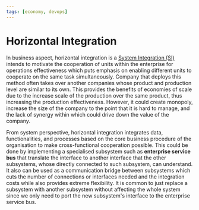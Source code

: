 ```yaml
---
tags: [economy, devops]
---
```


# Horizontal Integration

In business aspect, horizontal integration is a [System Integration (SI)](202303242149.md)
intends to motivate the cooperation of units within the enterprise for
operations effectiveness which puts emphasis on enabling different units to
cooperate on the same task simultaneously. Company that deploys this method
often takes over another companies whose product and production level are
similar to its own. This provides the benefits of economies of scale due to the
increase scale of the production over the same product, thus increasing the
production effectiveness. However, it could create monopoly, increase the size
of the company to the point that it is hard to manage, and the lack of synergy
within which could drive down the value of the company.

From system perspective, horizontal integration integrates data,
functionalities, and processes based on the core business procedure of the
organisation to make cross-functional cooperation possible. This could be done
by implementing a specialised subsystem such as **enterprise service bus** that
translate the interface to another interface that the other subsystems, whose
directly connected to such subsystem, can understand. It also can be used as a
communication bridge between subsystems which cuts the number of connections or
interfaces needed and the integration costs while also provides extreme
flexibility. It is common to just replace a subsystem with another subsystem
without affecting the whole system since we only need to port the new
subsystem's interface to the enterprise service bus.
